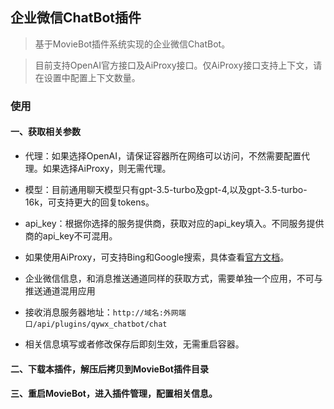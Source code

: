 ## 企业微信ChatBot插件

> 基于MovieBot插件系统实现的企业微信ChatBot。

> 目前支持OpenAI官方接口及AiProxy接口。仅AiProxy接口支持上下文，请在设置中配置上下文数量。

### 使用

#### 一、获取相关参数

- 代理：如果选择OpenAI，请保证容器所在网络可以访问，不然需要配置代理。如果选择AiProxy，则无需代理。
- 模型：目前通用聊天模型只有gpt-3.5-turbo及gpt-4,以及gpt-3.5-turbo-16k，可支持更大的回复tokens。
- api_key：根据你选择的服务提供商，获取对应的api_key填入。不同服务提供商的api_key不可混用。
- 如果使用AiProxy，可支持Bing和Google搜索，具体查看[官方文档](https://docs.aiproxy.io/product/search)。

- 企业微信信息，和消息推送通道同样的获取方式，需要单独一个应用，不可与推送通道混用应用
- 接收消息服务器地址：`http://域名:外网端口/api/plugins/qywx_chatbot/chat`

- 相关信息填写或者修改保存后即刻生效，无需重启容器。

#### 二、下载本插件，解压后拷贝到MovieBot插件目录

#### 三、重启MovieBot，进入插件管理，配置相关信息。